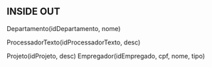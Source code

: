 ## INSIDE OUT

Departamento(idDepartamento, nome)

ProcessadorTexto(idProcessadorTexto, desc)

Projeto(idProjeto, desc)
Empregador(idEmpregado, cpf, nome, tipo)
